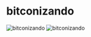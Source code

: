 # bitconizando

![bitconizando](https://i.imgur.com/2SNIenf.png)
![bitconizando](https://i.imgur.com/70jllTo.png)

